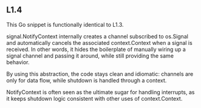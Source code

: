 ## L1.4

This Go snippet is functionally identical to L1.3.

signal.NotifyContext internally creates a channel subscribed to os.Signal and automatically cancels the associated context.Context when a signal is received. In other words, it hides the boilerplate of manually wiring up a signal channel and passing it around, while still providing the same behavior.

By using this abstraction, the code stays clean and idiomatic: channels are only for data flow, while shutdown is handled through a context. 

NotifyContext is often seen as the ultimate sugar for handling interrupts, as it keeps shutdown logic consistent with other uses of context.Context.
